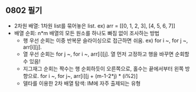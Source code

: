 ## 0802 필기

- 2차원 배열: 1차원 list를 묶어놓은 list. ex) arr = [[0, 1, 2, 3], [4, 5, 6, 7]]
- 배열 순회: n*m 배열의 모든 원소를 하나도 빠짐 없이 조사하는 방법
  -  행 우선 순회는 이중 반복문 슬라이싱으로 접근하면 쉬움. ex) for i ~, for j ~, arr[i][j]. 
  -  열 우선 순회는 for j ~, for i ~, arr[i][j]. 열 먼저 고정하고 행을 바꾸면 순회할 수 있음!
  -  지그재그 순회는 짝수는 행 순회하듯이 오른쪽으로, 홀수는 끝에서부터 왼쪽 방향으로. for i ~, for j~, arr[i][j + (m-1-2*j) * (i%2)]
  -  델타를 이용한 2차 배열 탐색: IM에 자주 출제되는 유형